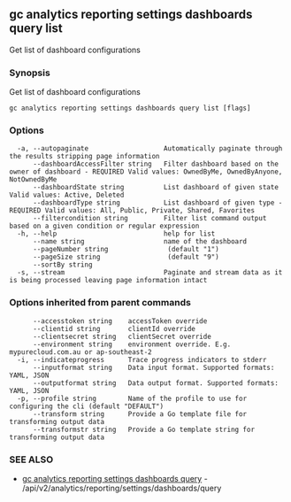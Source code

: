 ## gc analytics reporting settings dashboards query list

Get list of dashboard configurations

### Synopsis

Get list of dashboard configurations

```
gc analytics reporting settings dashboards query list [flags]
```

### Options

```
  -a, --autopaginate                   Automatically paginate through the results stripping page information
      --dashboardAccessFilter string   Filter dashboard based on the owner of dashboard - REQUIRED Valid values: OwnedByMe, OwnedByAnyone, NotOwnedByMe
      --dashboardState string          List dashboard of given state Valid values: Active, Deleted
      --dashboardType string           List dashboard of given type - REQUIRED Valid values: All, Public, Private, Shared, Favorites
      --filtercondition string         Filter list command output based on a given condition or regular expression
  -h, --help                           help for list
      --name string                    name of the dashboard
      --pageNumber string               (default "1")
      --pageSize string                 (default "9")
      --sortBy string                  
  -s, --stream                         Paginate and stream data as it is being processed leaving page information intact
```

### Options inherited from parent commands

```
      --accesstoken string    accessToken override
      --clientid string       clientId override
      --clientsecret string   clientSecret override
      --environment string    environment override. E.g. mypurecloud.com.au or ap-southeast-2
  -i, --indicateprogress      Trace progress indicators to stderr
      --inputformat string    Data input format. Supported formats: YAML, JSON
      --outputformat string   Data output format. Supported formats: YAML, JSON
  -p, --profile string        Name of the profile to use for configuring the cli (default "DEFAULT")
      --transform string      Provide a Go template file for transforming output data
      --transformstr string   Provide a Go template string for transforming output data
```

### SEE ALSO

* [gc analytics reporting settings dashboards query](gc_analytics_reporting_settings_dashboards_query.html)	 - /api/v2/analytics/reporting/settings/dashboards/query


